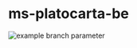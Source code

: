 # ms-platocarta-be
![example branch parameter](https://github.com/github/docs/actions/workflows/main.yml/badge.svg?branch=develop)

